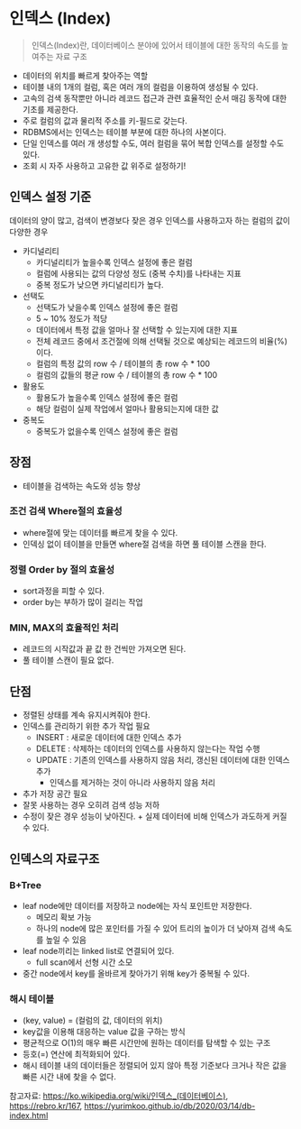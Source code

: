 # 인덱스 (Index)
> 인덱스(Index)란, 데이터베이스 분야에 있어서 테이블에 대한 동작의 속도를 높여주는 자료 구조
- 데이터의 위치를 빠르게 찾아주는 역할
- 테이블 내의 1개의 컬럼, 혹은 여러 개의 컬럼을 이용하여 생성될 수 있다.
- 고속의 검색 동작뿐만 아니라 레코드 접근과 관련 효율적인 순서 매김 동작에 대한 기초를 제공한다.
- 주로 컬럼의 값과 물리적 주소를 키-필드로 갖는다.
- RDBMS에서는 인덱스는 테이블 부분에 대한 하나의 사본이다.
- 단일 인덱스를 여러 개 생성할 수도, 여러 컬럼을 묶어 복합 인덱스를 설정할 수도 있다.
- 조회 시 자주 사용하고 고유한 값 위주로 설정하기!

## 인덱스 설정 기준
데이터의 양이 많고, 검색이 변경보다 잦은 경우 
인덱스를 사용하고자 하는 컬럼의 값이 다양한 경우 
- 카디널리티
  - 카디널리티가 높을수록 인덱스 설정에 좋은 컬럼
  - 컬럼에 사용되는 값의 다양성 정도 (중복 수치)를 나타내는 지표
  - 중복 정도가 낮으면 카디널리티가 높다.
- 선택도
  - 선택도가 낮을수록 인덱스 설정에 좋은 컬럼
  - 5 ~ 10% 정도가 적당  
  - 데이터에서 특정 값을 얼마나 잘 선택할 수 있는지에 대한 지표
  - 전체 레코드 중에서 조건절에 의해 선택될 것으로 예상되는 레코드의 비율(%)이다.   
  - 컬럼의 특정 값의 row 수 / 테이블의 총 row 수 * 100
  - 컬럼의 값들의 평균 row 수 / 테이블의 총 row 수 * 100  
- 활용도
  - 활용도가 높을수록 인덱스 설정에 좋은 컬럼
  - 해당 컬럼이 실제 작업에서 얼마나 활용되는지에 대한 값
- 중복도
    - 중복도가 없을수록 인덱스 설정에 좋은 컬럼

## 장점
- 테이블을 검색하는 속도와 성능 향상

### 조건 검색 Where절의 효율성
- where절에 맞는 데이터를 빠르게 찾을 수 있다.
- 인덱싱 없이 테이블을 만들면 where절 검색을 하면 풀 테이블 스캔을 한다.

### 정렬 Order by 절의 효율성
- sort과정을 피할 수 있다.
- order by는 부하가 많이 걸리는 작업 

### MIN, MAX의 효율적인 처리
- 레코드의 시작값과 끝 값 한 건씩만 가져오면 된다.
- 풀 테이블 스캔이 필요 없다.

## 단점 
- 정렬된 상태를 계속 유지시켜줘야 한다.
- 인덱스를 관리하기 위한 추가 작업 필요 
  - INSERT : 새로운 데이터에 대한 인덱스 추가
  - DELETE : 삭제하는 데이터의 인덱스를 사용하지 않는다는 작업 수행
  - UPDATE : 기존의 인덱스를 사용하지 않음 처리, 갱신된 데이터에 대한 인덱스 추가
    - 인덱스를 제거하는 것이 아니라 사용하지 않음 처리 
- 추가 저장 공간 필요 
- 잘못 사용하는 경우 오히려 검색 성능 저하
- 수정이 잦은 경우 성능이 낮아진다. + 실제 데이터에 비해 인덱스가 과도하게 커질 수 있다. 

## 인덱스의 자료구조 
### B+Tree
- leaf node에만 데이터를 저장하고 node에는 자식 포인트만 저장한다.
  - 메모리 확보 가능
  - 하나의 node에 많은 포인터를 가질 수 있어 트리의 높이가 더 낮아져 검색 속도를 높일 수 있음 
- leaf node끼리는 linked list로 연결되어 있다.
  - full scan에서 선형 시간 소모
- 중간 node에서 key를 올바르게 찾아가기 위해 key가 중복될 수 있다.

### 해시 테이블 
- (key, value) = (컬럼의 값, 데이터의 위치)
- key값을 이용해 대응하는 value 값을 구하는 방식 
- 평균적으로 O(1)의 매우 빠른 시간만에 원하는 데이터를 탐색할 수 있는 구조
- 등호(=) 연산에 최적화되어 있다.
- 해시 테이블 내의 데이터들은 정렬되어 있지 않아 특정 기준보다 크거나 작은 값을 빠른 시간 내에 찾을 수 없다.


참고자료: https://ko.wikipedia.org/wiki/인덱스_(데이터베이스), https://rebro.kr/167, https://yurimkoo.github.io/db/2020/03/14/db-index.html

